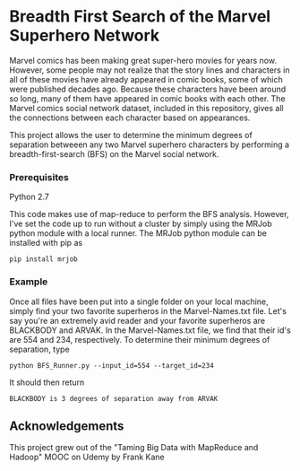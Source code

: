 # Breadth First Search of the Marvel Superhero Network   

Marvel comics has been making great super-hero movies for years now. However, some people may not realize that the story lines and characters in all of these movies have already appeared in comic books, some of which were published decades ago. Because these characters have been around so long, many of them have appeared in comic books with each other. The Marvel comics social network dataset, included in this repository, gives all the connections between each character based on appearances.    

This project allows the user to determine the minimum degrees of separation betweeen any two Marvel superhero characters by performing a breadth-first-search (BFS) on the Marvel social network.   

### Prerequisites   

Python 2.7    

This code makes use of map-reduce to perform the BFS analysis. However, I've set the code up to run without a cluster by simply using the MRJob python module with a local runner. The MRJob python module can be installed with pip as   

```
pip install mrjob
```   

### Example   

Once all files have been put into a single folder on your local machine, simply find your two favorite superheros in the Marvel-Names.txt file. Let's say you're an extremely avid reader and your favorite superheros are BLACKBODY and ARVAK. In the Marvel-Names.txt file, we find that their id's are 554 and 234, respectively. To determine their minimum degrees of separation, type   

```
python BFS_Runner.py --input_id=554 --target_id=234
```   

It should then return    

```
BLACKBODY is 3 degrees of separation away from ARVAK
```

## Acknowledgements   

This project grew out of the "Taming Big Data with MapReduce and Hadoop" MOOC on Udemy by Frank Kane
